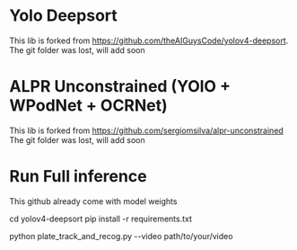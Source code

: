 # Yolo Deepsort
This lib is forked from https://github.com/theAIGuysCode/yolov4-deepsort.
The git folder was lost, will add soon
# ALPR Unconstrained (YOlO + WPodNet + OCRNet)
This lib is forked from https://github.com/sergiomsilva/alpr-unconstrained
The git folder was lost, will add soon

# Run Full inference
This github already come with model weights

cd yolov4-deepsort
pip install -r requirements.txt

python plate_track_and_recog.py --video path/to/your/video
